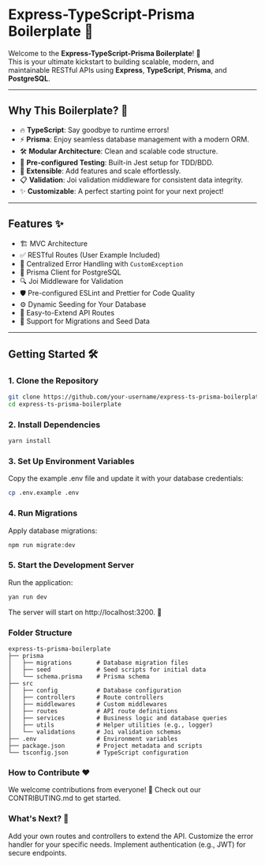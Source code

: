 # Express-TypeScript-Prisma Boilerplate 🚀

Welcome to the **Express-TypeScript-Prisma Boilerplate**! 🎉  
This is your ultimate kickstart to building scalable, modern, and maintainable RESTful APIs using **Express**, **TypeScript**, **Prisma**, and **PostgreSQL**.

---

## Why This Boilerplate? 🤔

- 🔥 **TypeScript**: Say goodbye to runtime errors!
- ⚡ **Prisma**: Enjoy seamless database management with a modern ORM.
- 🛠️ **Modular Architecture**: Clean and scalable code structure.
- 🧪 **Pre-configured Testing**: Built-in Jest setup for TDD/BDD.
- 🚀 **Extensible**: Add features and scale effortlessly.
- 📋 **Validation**: Joi validation middleware for consistent data integrity.
- ✨ **Customizable**: A perfect starting point for your next project!

---

## Features ✨

- 🏗️ MVC Architecture
- ✅ RESTful Routes (User Example Included)
- 🎨 Centralized Error Handling with `CustomException`
- 🔐 Prisma Client for PostgreSQL
- 🔍 Joi Middleware for Validation
- 🛡️ Pre-configured ESLint and Prettier for Code Quality
- ⚙️ Dynamic Seeding for Your Database
- 🚧 Easy-to-Extend API Routes
- 🌱 Support for Migrations and Seed Data

---

## Getting Started 🛠️

### 1. Clone the Repository
```bash
git clone https://github.com/your-username/express-ts-prisma-boilerplate.git
cd express-ts-prisma-boilerplate
```

### 2. Install Dependencies
```bash
yarn install
```

### 3. Set Up Environment Variables
Copy the example .env file and update it with your database credentials:
```bash
cp .env.example .env
```

### 4. Run Migrations
Apply database migrations:
```bash
npm run migrate:dev
```

### 5. Start the Development Server
Run the application:
```bash
yan run dev
```
The server will start on http://localhost:3200. 🎉

### Folder Structure
```
express-ts-prisma-boilerplate
├── prisma
│   ├── migrations       # Database migration files
│   ├── seed             # Seed scripts for initial data
│   └── schema.prisma    # Prisma schema
├── src
│   ├── config           # Database configuration
│   ├── controllers      # Route controllers
│   ├── middlewares      # Custom middlewares
│   ├── routes           # API route definitions
│   ├── services         # Business logic and database queries
│   ├── utils            # Helper utilities (e.g., logger)
│   └── validations      # Joi validation schemas
├── .env                 # Environment variables
├── package.json         # Project metadata and scripts
└── tsconfig.json        # TypeScript configuration
```


### How to Contribute ❤️
We welcome contributions from everyone! 🙌
Check out our CONTRIBUTING.md to get started.

### What's Next? 🌟
Add your own routes and controllers to extend the API.
Customize the error handler for your specific needs.
Implement authentication (e.g., JWT) for secure endpoints.
